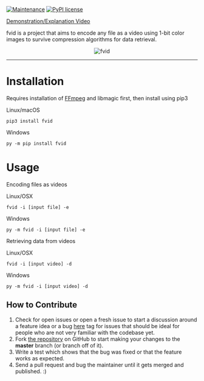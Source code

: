 [![Maintenance](https://img.shields.io/badge/Maintained%3F-yes-green.svg)](https://GitHub.com/Naereen/StrapDown.js/graphs/commit-activity)
[![PyPI license](https://img.shields.io/pypi/l/ansicolortags.svg)](https://pypi.python.org/pypi/ansicolortags/)

[Demonstration/Explanation Video](https://youtu.be/yu_ZIr0q5rU)

fvid is a project that aims to encode any file as a video using 1-bit color images
to survive compression algorithms for data retrieval.

<p align="center">
    <img src="https://i.imgur.com/LVthky0.png" alt="fvid">
    </br>
</p>

---

# Installation

Requires installation of [FFmpeg](https://ffmpeg.org/download.html) and libmagic first, then install using pip3 

Linux/macOS

```
pip3 install fvid 
```

Windows 

```
py -m pip install fvid 
```

# Usage

Encoding files as videos
 
Linux/OSX

```
fvid -i [input file] -e
```

Windows 

```
py -m fvid -i [input file] -e
```

Retrieving data from videos
 
Linux/OSX

```
fvid -i [input video] -d
```

Windows 

```
py -m fvid -i [input video] -d
```

 
 How to Contribute
-----------------

1.  Check for open issues or open a fresh issue to start a discussion
    around a feature idea or a bug [here](https://github.com/AlfredoSequeida/fvid/issues)
    tag for issues that should be ideal for people who are not very familiar with the codebase yet.
2.  Fork [the repository](https://github.com/alfredosequeida/fvid) on
    GitHub to start making your changes to the **master** branch (or branch off of it).
3.  Write a test which shows that the bug was fixed or that the feature
    works as expected.
4.  Send a pull request and bug the maintainer until it gets merged and
    published. :)
